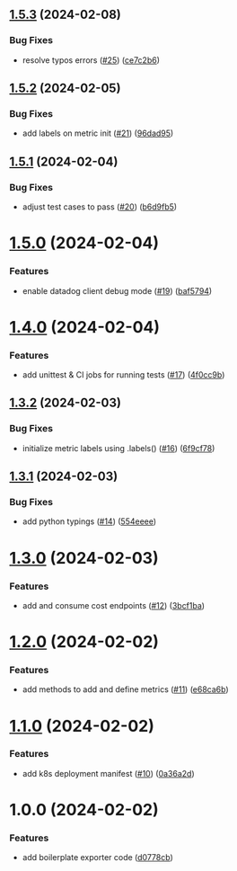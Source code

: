 ## [1.5.3](https://github.com/Ebaneck/datadog-cost-exporter/compare/v1.5.2...v1.5.3) (2024-02-08)


### Bug Fixes

* resolve typos errors ([#25](https://github.com/Ebaneck/datadog-cost-exporter/issues/25)) ([ce7c2b6](https://github.com/Ebaneck/datadog-cost-exporter/commit/ce7c2b6856671197201e7ed6fcd192bcc4b2c234))

## [1.5.2](https://github.com/Ebaneck/datadog-cost-exporter/compare/v1.5.1...v1.5.2) (2024-02-05)


### Bug Fixes

* add labels on metric init ([#21](https://github.com/Ebaneck/datadog-cost-exporter/issues/21)) ([96dad95](https://github.com/Ebaneck/datadog-cost-exporter/commit/96dad957090ef3570fce0586fcca22330c927368))

## [1.5.1](https://github.com/Ebaneck/datadog-cost-exporter/compare/v1.5.0...v1.5.1) (2024-02-04)


### Bug Fixes

* adjust test cases to pass ([#20](https://github.com/Ebaneck/datadog-cost-exporter/issues/20)) ([b6d9fb5](https://github.com/Ebaneck/datadog-cost-exporter/commit/b6d9fb585b759af01b95197fee825b10c3384707))

# [1.5.0](https://github.com/Ebaneck/datadog-cost-exporter/compare/v1.4.0...v1.5.0) (2024-02-04)


### Features

* enable datadog client debug mode ([#19](https://github.com/Ebaneck/datadog-cost-exporter/issues/19)) ([baf5794](https://github.com/Ebaneck/datadog-cost-exporter/commit/baf57940ac6c0883ce2abcd01f25952d40a575db))

# [1.4.0](https://github.com/Ebaneck/datadog-cost-exporter/compare/v1.3.2...v1.4.0) (2024-02-04)


### Features

* add unittest & CI jobs for running tests ([#17](https://github.com/Ebaneck/datadog-cost-exporter/issues/17)) ([4f0cc9b](https://github.com/Ebaneck/datadog-cost-exporter/commit/4f0cc9bd4c13a3eb3500faad91c2c208f9a4e817))

## [1.3.2](https://github.com/Ebaneck/datadog-cost-exporter/compare/v1.3.1...v1.3.2) (2024-02-03)


### Bug Fixes

* initialize metric labels using .labels() ([#16](https://github.com/Ebaneck/datadog-cost-exporter/issues/16)) ([6f9cf78](https://github.com/Ebaneck/datadog-cost-exporter/commit/6f9cf78581cbb1578c3a52b56841bd00a706a280))

## [1.3.1](https://github.com/Ebaneck/datadog-cost-exporter/compare/v1.3.0...v1.3.1) (2024-02-03)


### Bug Fixes

* add python typings ([#14](https://github.com/Ebaneck/datadog-cost-exporter/issues/14)) ([554eeee](https://github.com/Ebaneck/datadog-cost-exporter/commit/554eeeebc2a5a7929aaf620ae487c7c9b9f4b7fa))

# [1.3.0](https://github.com/Ebaneck/datadog-cost-exporter/compare/v1.2.0...v1.3.0) (2024-02-03)


### Features

* add and consume cost endpoints ([#12](https://github.com/Ebaneck/datadog-cost-exporter/issues/12)) ([3bcf1ba](https://github.com/Ebaneck/datadog-cost-exporter/commit/3bcf1bad8f3a823eec2d30be1bc71e0ac16da6fe))

# [1.2.0](https://github.com/Ebaneck/datadog-cost-exporter/compare/v1.1.0...v1.2.0) (2024-02-02)


### Features

* add methods to add and define metrics ([#11](https://github.com/Ebaneck/datadog-cost-exporter/issues/11)) ([e68ca6b](https://github.com/Ebaneck/datadog-cost-exporter/commit/e68ca6b217fd7f3bdc3500a0b0fae63774fd62b4))

# [1.1.0](https://github.com/Ebaneck/datadog-cost-exporter/compare/v1.0.0...v1.1.0) (2024-02-02)


### Features

* add k8s deployment manifest ([#10](https://github.com/Ebaneck/datadog-cost-exporter/issues/10)) ([0a36a2d](https://github.com/Ebaneck/datadog-cost-exporter/commit/0a36a2d619f4016ea7ee90f152d2490f10824004))

# 1.0.0 (2024-02-02)


### Features

* add boilerplate exporter code ([d0778cb](https://github.com/Ebaneck/datadog-cost-exporter/commit/d0778cb01c08f62abbd5ed8d9e4e6279d0086573))
